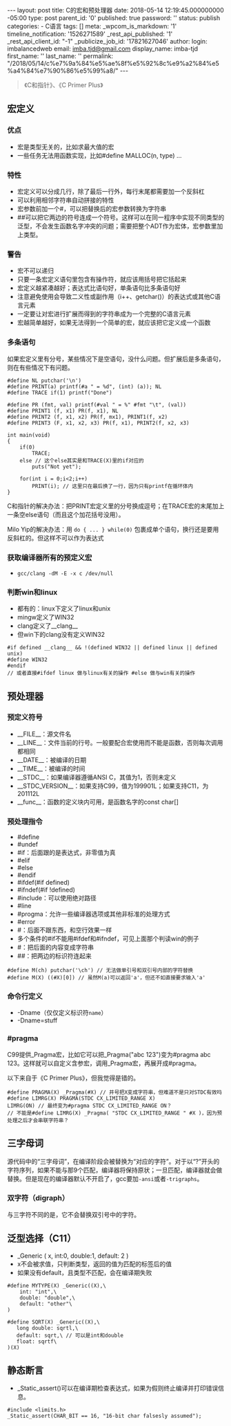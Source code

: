 --- layout: post title: C的宏和预处理器 date: 2018-05-14 12:19:45.000000000 -05:00 type: post parent\_id: '0' published: true password: '' status: publish categories: - C语言 tags: [] meta: \_wpcom\_is\_markdown: '1' timeline\_notification: '1526271589' \_rest\_api\_published: '1' \_rest\_api\_client\_id: "-1" \_publicize\_job\_id: '17821627046' author: login: imbalancedweb email: imba.tjd@gmail.com display\_name: imba-tjd first\_name: '' last\_name: '' permalink: "/2018/05/14/c%e7%9a%84%e5%ae%8f%e5%92%8c%e9%a2%84%e5%a4%84%e7%90%86%e5%99%a8/" ---

> 《C和指针》、《C Primer Plus》

宏定义
------

### 优点

* 宏是类型无关的，比如求最大值的宏
* 一些任务无法用函数实现，比如\#define MALLOC(n, type) ...

### 特性

* 宏定义可以分成几行，除了最后一行外，每行末尾都需要加一个反斜杠
* 可以利用相邻字符串自动拼接的特性
* 宏参数前加一个\#，可以把替换后的宏参数转换为字符串
* \#\#可以把它两边的符号连成一个符号。这样可以在同一程序中实现不同类型的泛型，不会发生函数名字冲突的问题；需要把整个ADT作为宏体，宏参数里加上类型。

### 警告

* 宏不可以递归
* 只要一条宏定义语句里包含有操作符，就应该用括号把它括起来
* 宏定义越紧凑越好；表达式比语句好，单条语句比多条语句好
* 注意避免使用会导致二义性或副作用（i++、getchar()）的表达式或其他C语言元素
* 一定要让对宏进行扩展而得到的字符串成为一个完整的C语言元素
* 宏越简单越好，如果无法得到一个简单的宏，就应该把它定义成一个函数

### 多条语句

如果宏定义里有分号，某些情况下是空语句，没什么问题。但扩展后是多条语句，则在有些情况下有问题。

```
#define NL putchar('\n')
#define PRINT(a) printf(#a " = %d", (int) (a)); NL
#define TRACE if(1) printf("Done")

#define PR (fmt, val) printf(#val " = %" #fmt "\t", (val))
#define PRINT1 (f, x1) PR(f, x1), NL
#define PRINT2 (f, x1, x2) PR(f, mx1), PRINT1(f, x2)
#define PRINT3 (F, x1, x2, x3) PR(f, x1), PRINT2(f, x2, x3)

int main(void)
{
    if(0)
        TRACE;
    else // 这个else其实是和TRACE(X)里的if对应的
        puts("Not yet");

    for(int i = 0;i<2;i++)
        PRINT(i); // 这里只在最后换了一行，因为只有printf在循环体内
}
```

C和指针的解决办法：把PRINT宏定义里的分号换成逗号；在TRACE宏的末尾加上一条空else语句（而且这个加花括号没用）。

Milo Yip的解决办法：用 `do { ... } while(0)` 包裹成单个语句，换行还是要用反斜杠的。但这样不可以作为表达式

### 获取编译器所有的预定义宏

* `gcc/clang -dM -E -x c /dev/null`

### 判断win和linux

* 都有的：linux下定义了linux和unix
* mingw定义了WIN32
* clang定义了\_\_clang\_\_
* 但win下的clang没有定义WIN32

```
#if defined __clang__ && !(defined WIN32 || defined linux || defined unix)
#define WIN32
#endif
// 或者直接#ifdef linux 做与linux有关的操作 #else 做与win有关的操作
```

预处理器
--------

### 预定义符号

* \_\_FILE\_\_：源文件名
* \_\_LINE\_\_：文件当前的行号。一般要配合宏使用而不能是函数，否则每次调用都相同
* \_\_DATE\_\_：被编译的日期
* \_\_TIME\_\_：被编译的时间
* \_\_STDC\_\_：如果编译器遵循ANSI C，其值为1，否则未定义
* \_\_STDC\_VERSION\_\_：如果支持C99，值为199901L；如果支持C11，为201112L
* \_\_func\_\_：函数的定义块内可用，是函数名字的const char[]

### 预处理指令

* \#define
* \#undef
* \#if：后面跟的是表达式，非零值为真
* \#elif
* \#else
* \#endif
* \#ifdef(\#if defined)
* \#ifndef(\#if !defined)
* \#include：可以使用绝对路径
* \#line
* \#progma：允许一些编译器选项或其他非标准的处理方式
* \#error
* \#：后面不跟东西，和空行效果一样
* 多个条件的\#if不能用\#ifdef和\#ifndef，可见上面那个判读win的例子
* \#：把后面的内容变成字符串
* \#\#：把两边的标识符连起来

```
#define M(ch) putchar('\ch') // 无法做单引号和双引号内部的字符替换
#define M(X) ((#X)[0]) // 虽然M(a)可以返回'a'，但还不如直接要求输入'a'
```

### 命令行定义

* -Dname（仅仅定义标识符`name`）
* -Dname=stuff

### \#pragma

C99提供\_Pragma宏，比如它可以把\_Pragma("abc 123")变为\#pragma abc 123。这样就可以自定义含参宏，调用\_Pragma宏，再展开成\#pragma。

以下来自于《C Primer Plus》，但我觉得是错的。

``` {.wp-block-preformatted}
#define PRAGMA(X) _Pragma(#X) // 井号把X变成字符串，但难道不是只对STDC有效吗
#define LIMRG(X) PRAGMA(STDC CX_LIMITED_RANGE X)
LIMRG(ON) // 最终变为#pragma STDC CX_LIMITED_RANGE ON？
// 不能是#define LIMRG(X) _Pragma( "STDC CX_LIMITED_RANGE " #X )，因为预处理之后才会串联字符串？
```

三字母词
--------

源代码中的“三字母词”，在编译阶段会被替换为“对应的字符”。对于以“?”开头的字符序列，如果不能与那9个匹配，编译器将保持原状；一旦匹配，编译器就会做替换。但是现在的编译器默认不开启了，gcc要加`-ansi`或者`-trigraphs`。

### 双字符（digraph）

与三字符不同的是，它不会替换双引号中的字符。

泛型选择（C11）
---------------

* \_Generic ( x, int:0, double:1, default: 2 )
* x不会被求值，只判断类型，返回的值为匹配的标签后的值
* 如果没有default，且类型不匹配，会在编译期失败

``` {.wp-block-preformatted}
#define MYTYPE(X) _Generic((X),\
    int: "int",\
    double: "double",\
    default: "other"\
)
```

``` {.wp-block-preformatted}
#define SQRT(X) _Generic((X),\
   long double: sqrtl,\
   default: sqrt,\ // 可以是int和double
   float: sqrtf\
)(X)
```

静态断言
--------

* \_Static\_assert()可以在编译期检查表达式，如果为假则终止编译并打印错误信息。

``` {.wp-block-preformatted}
#include <limits.h>
_Static_assert(CHAR_BIT == 16, "16-bit char falsesly assumed");
```


